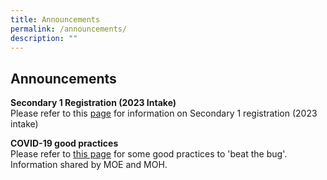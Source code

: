 ```yaml
---
title: Announcements
permalink: /announcements/
description: ""
---
```

## Announcements

**Secondary 1 Registration (2023 Intake)**<br>
Please refer to this [page](/information/sec1-registration-intake/) for information on Secondary 1 registration (2023 intake)

**COVID-19 good practices**  <br>
Please refer to [this page](/information/covid19/) for some good practices to 'beat the bug'. Information shared by MOE and MOH.